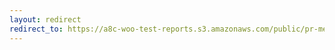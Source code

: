 ```yaml
---
layout: redirect
redirect_to: https://a8c-woo-test-reports.s3.amazonaws.com/public/pr-merge/38747/api/index.html
---
```

